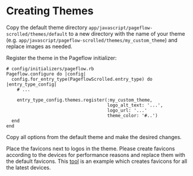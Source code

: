 # Creating Themes

Copy the default theme directory
`app/javascript/pageflow-scrolled/themes/default` to a new directory
with the name of your theme
(e.g. `app/javascript/pageflow-scrolled/themes/my_custom_theme`) and
replace images as needed.

Register the theme in the Pageflow initializer:

    # config/initializers/pageflow.rb
    Pageflow.configure do |config|
      config.for_entry_type(PageflowScrolled.entry_type) do |entry_type_config|
        # ...

        entry_type_config.themes.register(:my_custom_theme,
                                          logo_alt_text: '...',
                                          logo_url: '...'
                                          theme_color: '#..')
      end
    end

Copy all options from the default theme and make the desired changes.

Place the favicons next to logos in the theme. Please create favicons
according to the devices for performance reasons and replace them with
the default favicons. 
This [tool](https://realfavicongenerator.net/) is an example which creates favicons
for all the latest devices.
